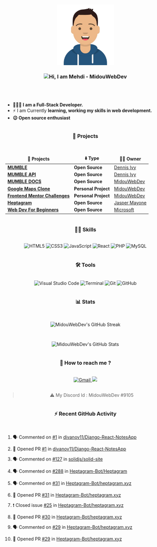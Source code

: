 <!-- Created first on April 1st, 2021 -->
<!-- Enhanced the README Profile on May 11th, 2021 -->

#

<div align="center">
<img src="./my-avatar.jpg" width="180px">
<h3 align="center">
  <img src="https://raw.githubusercontent.com/iampavangandhi/iampavangandhi/master/gifs/Hi.gif" width= "28px"/>Hi, I am Mehdi - MidouWebDev 
</h3>
</div>

#

<br/>

  - 👨🏽‍💻 **I am a Full-Stack Developer.**
  - ⚡ I am Currently **learning, working my skills in web development.**
  - **😉 Open source enthusiast**
  
#

<h3 align="center">
  🚧 Projects
</h3>

<br/>

<div align="center">

<table>
  <thead align="center">
    <tr border: none;>
      <td><b>🚧 Projects</b></td>
      <td><b>⬇️ Type</b></td>
      <td><b>👨‍💼 Owner</b></td>
    </tr>
  </thead>
  <tbody>
    <tr>
      <td><a href="https://github.com/divanov11/Mumble"><b>MUMBLE</b></a></td>
      <td><b>Open Source<b></td>
      <td><a href="https://github.com/divanov11">Dennis Ivy</a></td>
    </tr>
    <tr>
      <td><a href="https://github.com/divanov11/mumbleapi"><b>MUMBLE API</b></a></td>
      <td><b>Open Source<b></td>
      <td><a href="https://github.com/divanov11">Dennis Ivy</a></td>
    </tr>
    <tr>
      <td><a href="https://github.com/MidouWebDev/Mumble-docs"><b>MUMBLE DOCS</b></a></td>
      <td><b>Open Source<b></td>
      <td><a href="https://github.com/MidouWebDev">MidouWebDev</a></td>
    </tr>
    <tr>
      <td><a href="https://github.com/MidouWebDev/google-maps-clone"><b>Google Maps Clone</b></a></td>
      <td><b>Personal Project<b></td>
      <td><a href="https://github.com/MidouWebDev">MidouWebDev</a></td>
    </tr>
    <tr>
      <td><a href="https://github.com/MidouWebDev/Frontend-Mentor-Challenges"><b>Frontend Mentor Challenges</b></a></td>
      <td><b>Personal Project<b></td>
      <td><a href="https://github.com/MidouWebDev">MidouWebDev</a></td>
    </tr>
    <tr>
      <td><a href="https://github.com/Heptagram-Bot"><b>Heptagram</b></a></td>
      <td><b>Open Source<b></td>
      <td><a href="https://github.com/j-dogcoder">Jasper Mayone</a></td>
    </tr>
    <tr>
      <td><a href="https://github.com/microsoft/Web-Dev-For-Beginners"><b>Web Dev For Beginners</b></a></td>
      <td><b>Open Source<b></td>
      <td><a href="https://github.com/microsoft">Microsoft</a></td>
    </tr>
  </tbody>
</table>

</div>

#

<h3 align="center">
  👨‍💻 Skills
</h3>

<br/>

<div align="center">
  <img alt="HTML5" width="85px" src="https://img.shields.io/badge/HTML5-E34F26?style=for-the-badge&logo=html5&logoColor=white" />
  <img alt="CSS3" width="75px" src="https://img.shields.io/badge/CSS3-1572B6?style=for-the-badge&logo=css3&logoColor=white" />
  <img alt="JavaScript" width="125px" src="https://img.shields.io/badge/JavaScript-F7DF1E?style=for-the-badge&logo=javascript&logoColor=black" />
  <img alt="React" width="86px" src="https://img.shields.io/badge/React-20232A?style=for-the-badge&logo=react&logoColor=61DAFB" />
  <img alt="PHP" width="70px" src="https://img.shields.io/badge/PHP-777BB4?style=for-the-badge&logo=php&logoColor=white" />
  <img alt="MySQL" width="90px" src="https://img.shields.io/badge/MySQL-00000F?style=for-the-badge&logo=mysql&logoColor=white"/>
</div>
 
#

<h3 align="center">
  🛠️ Tools
</h3>

<br/>

<div align="center">
  <img alt="Visual Studio Code" width="180px" src="https://img.shields.io/badge/Visual_Studio_Code-0078D4?style=for-the-badge&logo=visual%20studio%20code&logoColor=white" />
  <img alt="Terminal" width="87px" src="https://img.shields.io/badge/Terminal-100000?style=for-the-badge" />
  <img alt="Git" width="61px" src="https://img.shields.io/badge/Git-F05032?style=for-the-badge&logo=git&logoColor=white" />
  <img alt="GitHub" width="87px" src="https://img.shields.io/badge/GitHub-100000?style=for-the-badge&logo=github&logoColor=white" />
</div>

#

<h3 align="center">
  📊 Stats
</h3>

<br/>

<div align="center">
  
  ![MidouWebDev's GitHub Streak](http://github-readme-streak-stats.herokuapp.com?user=MidouWebDev&theme=react&hide_border=true)

<br/>

  ![MidouWebDev's GitHub Stats](https://github-readme-stats.vercel.app/api?username=MidouWebDev&show_icons=true&theme=react)
  
</div>

#

<h3 align="center">
  💬 How to reach me ?
</h3>

<br/>

<div align="center">
<a href="mailto:contact.midouwebdev@gmail.com">
<img alt="Gmail" src="https://img.shields.io/badge/Gmail-D14836?style=for-the-badge&logo=gmail&logoColor=white" />
</a>
<a href="https://discordapp.com/users/9105">
<img src="https://img.shields.io/badge/Discord-7289DA?style=for-the-badge&logo=discord&logoColor=white" />
</a>

<br/>
<br/>

> ⚠ My Discord Id : MidouWebDev #9105

</div>

#

<h3 align="center">
  ⚡ Recent GitHub Activity
</h3>

<br/>

  <!--START_SECTION:activity-->
1. 🗣 Commented on [#1](https://github.com/divanov11/Django-React-NotesApp/issues/1) in [divanov11/Django-React-NotesApp](https://github.com/divanov11/Django-React-NotesApp)
2. 💪 Opened PR [#1](https://github.com/divanov11/Django-React-NotesApp/pull/1) in [divanov11/Django-React-NotesApp](https://github.com/divanov11/Django-React-NotesApp)
3. 🗣 Commented on [#127](https://github.com/solidjs/solid-site/issues/127) in [solidjs/solid-site](https://github.com/solidjs/solid-site)
4. 🗣 Commented on [#288](https://github.com/Heptagram-Bot/Heptagram/issues/288) in [Heptagram-Bot/Heptagram](https://github.com/Heptagram-Bot/Heptagram)
5. 🗣 Commented on [#31](https://github.com/Heptagram-Bot/heptagram.xyz/issues/31) in [Heptagram-Bot/heptagram.xyz](https://github.com/Heptagram-Bot/heptagram.xyz)
6. 💪 Opened PR [#31](https://github.com/Heptagram-Bot/heptagram.xyz/pull/31) in [Heptagram-Bot/heptagram.xyz](https://github.com/Heptagram-Bot/heptagram.xyz)
7. ❗️ Closed issue [#25](https://github.com/Heptagram-Bot/heptagram.xyz/issues/25) in [Heptagram-Bot/heptagram.xyz](https://github.com/Heptagram-Bot/heptagram.xyz)
8. 💪 Opened PR [#30](https://github.com/Heptagram-Bot/heptagram.xyz/pull/30) in [Heptagram-Bot/heptagram.xyz](https://github.com/Heptagram-Bot/heptagram.xyz)
9. 🗣 Commented on [#29](https://github.com/Heptagram-Bot/heptagram.xyz/issues/29) in [Heptagram-Bot/heptagram.xyz](https://github.com/Heptagram-Bot/heptagram.xyz)
10. 💪 Opened PR [#29](https://github.com/Heptagram-Bot/heptagram.xyz/pull/29) in [Heptagram-Bot/heptagram.xyz](https://github.com/Heptagram-Bot/heptagram.xyz)

    <!--END_SECTION:activity-->

